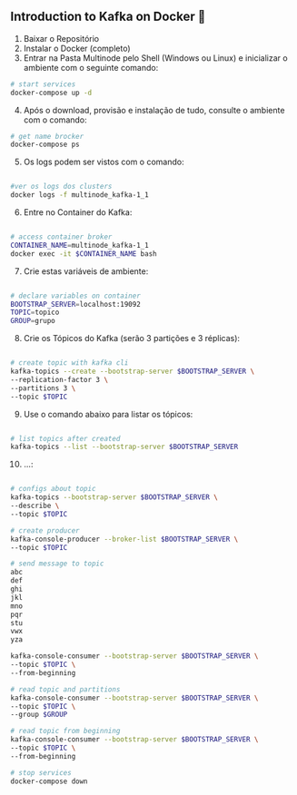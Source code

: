 ## Introduction to Kafka on Docker :whale:

1) Baixar o Repositório
2) Instalar o Docker (completo)
3) Entrar na Pasta Multinode pelo Shell (Windows ou Linux) e inicializar o ambiente com o seguinte comando:

```sh
# start services
docker-compose up -d
```

4) Após o download, provisão e instalação de tudo, consulte o ambiente com o comando:

```sh
# get name brocker
docker-compose ps

```

5) Os logs podem ser vistos com o comando:

```sh

#ver os logs dos clusters
docker logs -f multinode_kafka-1_1

```

6) Entre no Container do Kafka:

```sh

# access container broker
CONTAINER_NAME=multinode_kafka-1_1
docker exec -it $CONTAINER_NAME bash

```

7) Crie estas variáveis de ambiente:

```sh

# declare variables on container
BOOTSTRAP_SERVER=localhost:19092
TOPIC=topico
GROUP=grupo

```

8) Crie os Tópicos do Kafka (serão 3 partições e 3 réplicas):

```sh

# create topic with kafka cli
kafka-topics --create --bootstrap-server $BOOTSTRAP_SERVER \
--replication-factor 3 \
--partitions 3 \
--topic $TOPIC

```

9) Use o comando abaixo para listar os tópicos:

```sh

# list topics after created
kafka-topics --list --bootstrap-server $BOOTSTRAP_SERVER


```

10) ...:

```sh

# configs about topic
kafka-topics --bootstrap-server $BOOTSTRAP_SERVER \
--describe \
--topic $TOPIC

# create producer
kafka-console-producer --broker-list $BOOTSTRAP_SERVER \
--topic $TOPIC

# send message to topic
abc
def
ghi
jkl
mno
pqr
stu
vwx
yza

kafka-console-consumer --bootstrap-server $BOOTSTRAP_SERVER \
--topic $TOPIC \
--from-beginning

# read topic and partitions
kafka-console-consumer --bootstrap-server $BOOTSTRAP_SERVER \
--topic $TOPIC \
--group $GROUP

# read topic from beginning
kafka-console-consumer --bootstrap-server $BOOTSTRAP_SERVER \
--topic $TOPIC \
--from-beginning

# stop services
docker-compose down
```
